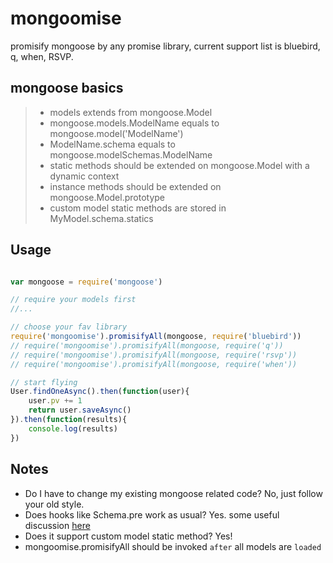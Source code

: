 # mongoomise

promisify mongoose by any promise library, current support list is bluebird, q, when, RSVP.

## mongoose basics

> * models extends from mongoose.Model
> * mongoose.models.ModelName equals to mongoose.model('ModelName')
> * ModelName.schema equals to mongoose.modelSchemas.ModelName
> * static methods should be extended on mongoose.Model with a dynamic context
> * instance methods should be extended on mongoose.Model.prototype
> * custom model static methods are stored in MyModel.schema.statics 

## Usage

```javascript

var mongoose = require('mongoose')

// require your models first
//...

// choose your fav library
require('mongoomise').promisifyAll(mongoose, require('bluebird'))
// require('mongoomise').promisifyAll(mongoose, require('q'))
// require('mongoomise').promisifyAll(mongoose, require('rsvp'))
// require('mongoomise').promisifyAll(mongoose, require('when'))

// start flying
User.findOneAsync().then(function(user){
	user.pv += 1
	return user.saveAsync()
}).then(function(results){
	console.log(results)
})

 ```
 
## Notes

* Do I have to change my existing  mongoose related code? No, just follow your old style.
* Does hooks like Schema.pre work as usual? Yes. some useful discussion [here](https://github.com/yamadapc/mongoose-bluebird-utils/issues/1)
* Does it support custom model static method? Yes!
* mongoomise.promisifyAll should be invoked `after` all models are `loaded`
